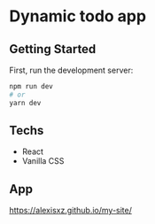 # Dynamic todo app

## Getting Started

First, run the development server:

```bash
npm run dev
# or
yarn dev
```

## Techs
 - React
 - Vanilla CSS

## App
https://alexisxz.github.io/my-site/
